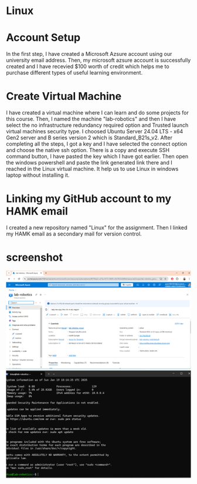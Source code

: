# Linux
# Account Setup

In the first step, I have created a Microsoft Azsure account using our university email address. Then, my microsoft azsure account is successfully created and I have recevied $100 worth of credit which helps me to purchase different types of useful learning environment.

# Create Virtual Machine
I have created a virtual machine where I can learn and do some projects for this course.
Then, I named the machine "lab-robotics" and then I have select the no infrastructure redundancy required option and Trusted launch virtual machines security type.
I choosed Ubuntu Server 24.04 LTS - x64 Gen2 server and B series version 2 which is Standard_B21s_v2.
After completing all the steps, I got a key and I have selected the connect option and choose the native ssh option.
There is a copy and execute SSH command button, I have pasted the key which I have got earlier.
Then open the windows powershell and paste the link generated link there and I reached in the Linux virtual machine.
It help us to use Linux in windows laptop without installing it.
# Linking my GitHub account to my HAMK email
I created a new repository named "Linux" for the assignment.
Then I linked my HAMK email as a secondary mail for version control.

# screenshot
![alt text](<Screenshot 2025-01-23 005637.png>)
 ![alt text](<Screenshot 2025-01-19 201436.png>)